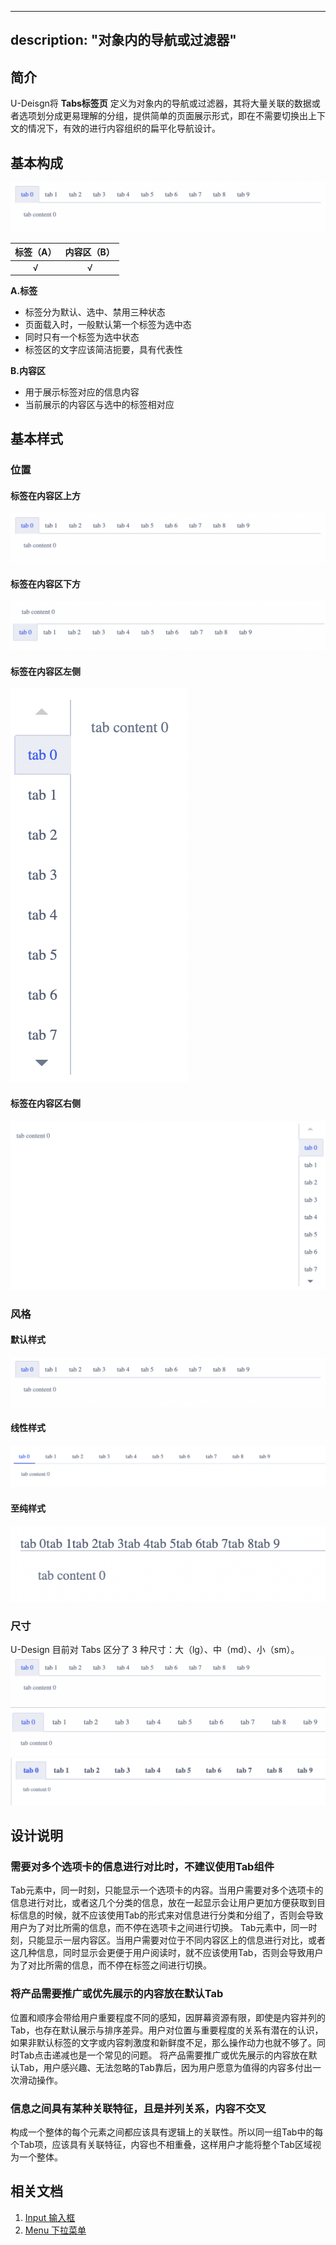 
---
description: "对象内的导航或过滤器"
---

<!--副标题具体写法见源代码模式-->

## 简介

U-Deisgn将 **Tabs标签页** 定义为对象内的导航或过滤器，其将大量关联的数据或者选项划分成更易理解的分组，提供简单的页面展示形式，即在不需要切换出上下文的情况下，有效的进行内容组织的扁平化导航设计。


## 基本构成

![](../../../images/TAB/3.png)

| 标签（A） | 内容区（B） |
| :---------: | :-----------: |
|      √      |       √       |

**A.标签**

- 标签分为默认、选中、禁用三种状态
- 页面载入时，一般默认第一个标签为选中态
- 同时只有一个标签为选中状态
- 标签区的文字应该简洁扼要，具有代表性


**B.内容区**

- 用于展示标签对应的信息内容
- 当前展示的内容区与选中的标签相对应


## 基本样式

### 位置

#### 标签在内容区上方
![](../../../images/TAB/3.png)

#### 标签在内容区下方

![](../../../images/TAB/2.png)

#### 标签在内容区左侧
![](../../../images/TAB/5.png)

#### 标签在内容区右侧
![](../../../images/TAB/4.png)


### 风格
#### 默认样式
![](../../../images/TAB/3.png)
#### 线性样式
![](../../../images/TAB/7.png)
#### 至纯样式
![](../../../images/TAB/8.png)

### 尺寸
U-Design 目前对 Tabs 区分了 3 种尺寸：大（lg）、中（md）、小（sm）。
![](../../../images/TAB/3.png)
![](../../../images/TAB/9.png)
![](../../../images/TAB/10.png)



## 设计说明
### 需要对多个选项卡的信息进行对比时，不建议使用Tab组件
Tab元素中，同一时刻，只能显示一个选项卡的内容。当用户需要对多个选项卡的信息进行对比，或者这几个分类的信息，放在一起显示会让用户更加方便获取到目标信息的时候，就不应该使用Tab的形式来对信息进行分类和分组了，否则会导致用户为了对比所需的信息，而不停在选项卡之间进行切换。
Tab元素中，同一时刻，只能显示一层内容区。当用户需要对位于不同内容区上的信息进行对比，或者这几种信息，同时显示会更便于用户阅读时，就不应该使用Tab，否则会导致用户为了对比所需的信息，而不停在标签之间进行切换。



### 将产品需要推广或优先展示的内容放在默认Tab
位置和顺序会带给用户重要程度不同的感知，因屏幕资源有限，即使是内容并列的Tab，也存在默认展示与排序差异。用户对位置与重要程度的关系有潜在的认识，如果非默认标签的文字或内容刺激度和新鲜度不足，那么操作动力也就不够了。同时Tab点击递减也是一个常见的问题。
将产品需要推广或优先展示的内容放在默认Tab，用户感兴趣、无法忽略的Tab靠后，因为用户愿意为值得的内容多付出一次滑动操作。

### 信息之间具有某种关联特征，且是并列关系，内容不交叉
构成一个整体的每个元素之间都应该具有逻辑上的关联性。所以同一组Tab中的每个Tab项，应该具有关联特征，内容也不相重叠，这样用户才能将整个Tab区域视为一个整体。


## 相关文档

1. [Input 输入框](/component/Input/)
2. [Menu 下拉菜单](/component/Menu/)


